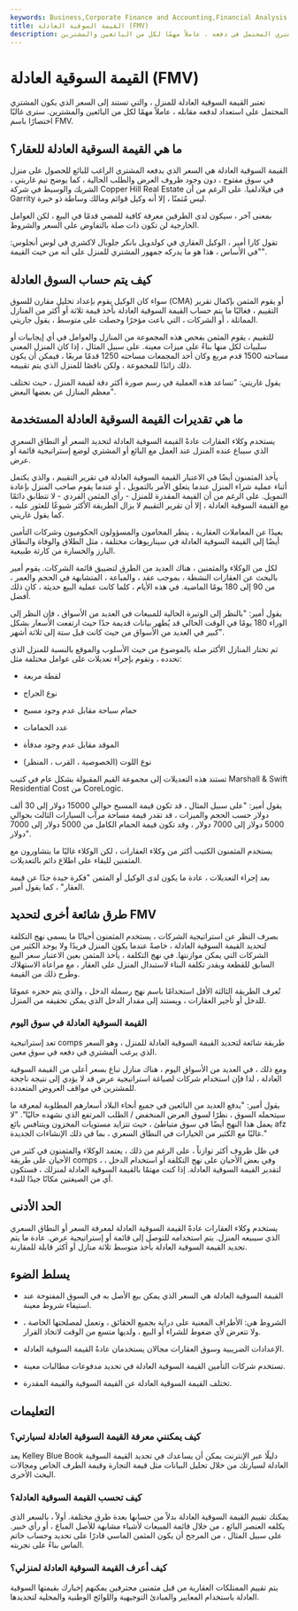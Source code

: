 ```yaml
---
keywords: Business,Corporate Finance and Accounting,Financial Analysis,Appraisal,Fair Market Value,Home Appraisal,Home Value,Homeownership,Real Estate,Selling
title: القيمة السوقية العادلة (FMV)
description: تعتبر القيمة السوقية العادلة للمنزل ، بناءً على السعر الذي يرغب المشتري المحتمل في دفعه ، عاملاً مهمًا لكل من البائعين والمشترين.
---
```


# القيمة السوقية العادلة (FMV)
تعتبر القيمة السوقية العادلة للمنزل ، والتي تستند إلى السعر الذي يكون المشتري المحتمل على استعداد لدفعه مقابله ، عاملاً مهمًا لكل من البائعين والمشترين. سترى غالبًا اختصارًا باسم FMV.

## ما هي القيمة السوقية العادلة للعقار؟

القيمة السوقية العادلة هي السعر الذي يدفعه المشتري الراغب للبائع للحصول على منزل في سوق مفتوح ، دون وجود ظروف العرض والطلب الحالية ، كما يوضح تيم غاريتي ، الشريك والوسيط في شركة Copper Hill Real Estate في فيلادلفيا. على الرغم من أن Garrity ليس مُثمنًا ، إلا أنه وكيل قوائم ومالك وساطة ذو خبرة.

بمعنى آخر ، سيكون لدى الطرفين معرفة كافية للمضي قدمًا في البيع ، لكن العوامل الخارجية لن تكون ذات صلة بالتفاوض على السعر والشروط.

تقول كارا أمير ، الوكيل العقاري في كولدويل بانكر جلوبال لاكشري في لوس أنجلوس: "في الأساس ، هذا هو ما يدركه جمهور المشتري للمنزل على أنه من حيث القيمة".

## كيف يتم حساب السوق العادلة

سواء كان الوكيل يقوم بإعداد تحليل مقارن للسوق (CMA) أو يقوم المثمن بإكمال تقرير التقييم ، فغالبًا ما يتم حساب القيمة السوقية العادلة بأخذ قيمة ثلاثة أو أكثر من المنازل المماثلة ، أو الشركات ، التي باعت مؤخرًا وحصلت على متوسط ، يقول جاريتي.

للتقييم ، يقوم المثمن بفحص هذه المجموعة من المنازل والعوامل في أي إيجابيات أو سلبيات لكل منها بناءً على ميزات معينة. على سبيل المثال ، إذا كان المنزل المعني مساحته 1500 قدم مربع وكان أحد المجمعات مساحته 1250 قدمًا مربعًا ، فيمكن أن يكون ذلك زائدًا للمجموعة ، ولكن ناقصًا للمنزل الذي يتم تقييمه.

يقول غاريتي: "تساعد هذه العملية في رسم صورة أكثر دقة لقيمة المنزل ، حيث تختلف معظم المنازل عن بعضها البعض".

## ما هي تقديرات القيمة السوقية العادلة المستخدمة

يستخدم وكلاء العقارات عادةً القيمة السوقية العادلة لتحديد السعر أو النطاق السعري الذي سيباع عنده المنزل عند العمل مع البائع أو المشتري لوضع إستراتيجية قائمة أو عرض.

يأخذ المثمنون أيضًا في الاعتبار القيمة السوقية العادلة في تقرير التقييم ، والذي يكتمل أثناء عملية شراء المنزل عندما يتعلق الأمر بالتمويل ، أو عندما يقوم صاحب المنزل بإعادة التمويل. على الرغم من أن القيمة المقدرة للمنزل - رأي المثمن الفردي - لا تتطابق دائمًا مع القيمة السوقية العادلة ، إلا أن تقرير التقييم لا يزال الطريقة الأكثر شيوعًا للعثور عليه ، كما يقول غاريتي.

بعيدًا عن المعاملات العقارية ، ينظر المحامون والمسؤولون الحكوميون وشركات التأمين أيضًا إلى القيمة السوقية العادلة في سيناريوهات مختلفة ، مثل الطلاق والوفاة والنطاق البارز والخسارة من كارثة طبيعية.

لكل من الوكلاء والمثمنين ، هناك العديد من الطرق لتضييق قائمة الشركات. يقوم أمير بالبحث عن العقارات النشطة ، بموجب عقد ، والمباعة ، المتشابهة في الحجم والعمر ، من 90 إلى 180 يومًا الماضية. في هذه الأيام ، كلما كانت عملية البيع حديثة ، كان ذلك أفضل.

يقول أمير: "بالنظر إلى الوتيرة الحالية للمبيعات في العديد من الأسواق ، فإن النظر إلى الوراء 180 يومًا في الوقت الحالي قد يُظهر بيانات قديمة جدًا حيث ارتفعت الأسعار بشكل كبير في العديد من الأسواق من حيث كانت قبل ستة إلى ثلاثة أشهر".

ثم تختار المنازل الأكثر صلة بالموضوع من حيث الأسلوب والموقع بالنسبة للمنزل الذي تحدده ، وتقوم بإجراء تعديلات على عوامل مختلفة مثل:

- لقطة مربعة

- نوع الجراج

- حمام سباحة مقابل عدم وجود مسبح

- عدد الحمامات

- الموقد مقابل عدم وجود مدفأة

- نوع اللوت (الخصوصية ، القرب ، المنظر)

تستند هذه التعديلات إلى مجموعة القيم المقبولة بشكل عام في كتيب Marshall & Swift Residential Cost من CoreLogic.

يقول أمير: "على سبيل المثال ، قد تكون قيمة المسبح حوالي 15000 دولار إلى 30 ألف دولار حسب الحجم والميزات ، قد تقدر قيمة مساحة مرآب السيارات الثالث بحوالي 5000 دولار إلى 7000 دولار ، وقد تكون قيمة الحمام الكامل من 5000 دولار إلى 7000 دولار".

يستخدم المثمنون الكتيب أكثر من وكلاء العقارات ، لكن الوكلاء غالبًا ما يتشاورون مع المثمنين للبقاء على اطلاع دائم بالتعديلات.

بعد إجراء التعديلات ، عادة ما يكون لدى الوكيل أو المثمن "فكرة جيدة جدًا عن قيمة العقار" ، كما يقول أمير.

## طرق شائعة أخرى لتحديد FMV

بصرف النظر عن استراتيجية الشركات ، يستخدم المثمنون أحيانًا ما يسمى نهج التكلفة لتحديد القيمة السوقية العادلة ، خاصةً عندما يكون المنزل فريدًا ولا يوجد الكثير من الشركات التي يمكن موازنتها. في نهج التكلفة ، يأخذ المثمن بعين الاعتبار سعر البيع السابق للقطعة ويقدر تكلفة البناء لاستبدال المنزل على العقار ، مع مراعاة الاستهلاك وطرح ذلك من القيمة.

تُعرف الطريقة الثالثة الأقل استخدامًا باسم نهج رسملة الدخل ، والذي يتم حجزه عمومًا للدخل أو تأجير العقارات ، ويستند إلى مقدار الدخل الذي يمكن تحقيقه من المنزل.

### القيمة السوقية العادلة في سوق اليوم

تعد إستراتيجية comps طريقة شائعة لتحديد القيمة السوقية العادلة للمنزل ، وهو السعر الذي يرغب المشتري في دفعه في سوق معين.

ومع ذلك ، في العديد من الأسواق اليوم ، هناك منازل تباع بسعر أعلى من القيمة السوقية العادلة ، لذا فإن استخدام شركات لصياغة استراتيجية عرض قد لا يؤدي إلى نتيجة ناجحة للمشترين في مواقف العروض المتعددة.

يقول أمير: "يدفع العديد من البائعين في جميع أنحاء البلاد أسعارهم المطلوبة لمعرفة ما سيتحمله السوق ، نظرًا لسوق العرض المنخفض / الطلب المرتفع الذي نشهده حاليًا". "لا يعمل هذا النهج أيضًا في سوق متباطئ ، حيث تتزايد مستويات المخزون ويتنافس بائع afz غالبًا مع الكثير من الخيارات في النطاق السعري ، بما في ذلك الإنشاءات الجديدة."

في ظل ظروف أكثر توازناً ، على الرغم من ذلك ، يعتمد الوكلاء والمثمنون في كثير من الأحيان على طريقة comps ، وفي بعض الأحيان على نهج التكلفة أو استخدام الدخل ، لتقدير القيمة السوقية العادلة. إذا كنت مهتمًا بالقيمة السوقية العادلة لمنزلك ، فستكون أي من الصيغتين مكانًا جيدًا للبدء.

## الحد الأدنى

يستخدم وكلاء العقارات عادةً القيمة السوقية العادلة لمعرفة السعر أو النطاق السعري الذي سيبيعه المنزل. يتم استخدامه للتوصل إلى قائمة أو إستراتيجية عرض. عادة ما يتم تحديد القيمة السوقية العادلة بأخذ متوسط ثلاثة منازل أو أكثر قابلة للمقارنة.

## يسلط الضوء

- القيمة السوقية العادلة هي السعر الذي يمكن بيع الأصل به في السوق المفتوحة عند استيفاء شروط معينة.

- الشروط هي: الأطراف المعنية على دراية بجميع الحقائق ، وتعمل لمصلحتها الخاصة ، ولا تتعرض لأي ضغوط للشراء أو البيع ، ولديها متسع من الوقت لاتخاذ القرار.

- الإعدادات الضريبية وسوق العقارات مجالان يستخدمان عادةً القيمة السوقية العادلة.

- تستخدم شركات التأمين القيمة السوقية العادلة في تحديد مدفوعات مطالبات معينة.

- تختلف القيمة السوقية العادلة عن القيمة السوقية والقيمة المقدرة.

## التعليمات

### كيف يمكنني معرفة القيمة السوقية العادلة لسيارتي؟

يعد Kelley Blue Book دليلًا عبر الإنترنت يمكن أن يساعدك في تحديد القيمة السوقية العادلة لسيارتك من خلال تحليل البيانات مثل قيمة التجارة وقيمة الطرف الخاص ومجالات البحث الأخرى.

### كيف تحسب القيمة السوقية العادلة؟

يمكنك تقييم القيمة السوقية العادلة بدلاً من حسابها بعدة طرق مختلفة. أولاً ، بالسعر الذي يكلفه العنصر البائع ، من خلال قائمة المبيعات لأشياء مشابهة للأصل المباع ، أو رأي خبير. على سبيل المثال ، من المرجح أن يكون المثمن الماسي قادرًا على تحديد وحساب خاتم الماس بناءً على تجربته.

### كيف أعرف القيمة السوقية العادلة لمنزلي؟

يتم تقييم الممتلكات العقارية من قبل مثمنين محترفين يمكنهم إخبارك بقيمتها السوقية العادلة باستخدام المعايير والمبادئ التوجيهية واللوائح الوطنية والمحلية لتحديدها.

